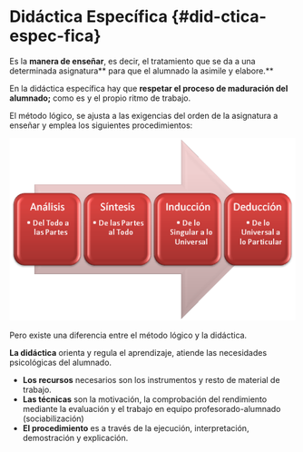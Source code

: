# Didáctica Específica {#did-ctica-espec-fica}

Es la **manera de enseñar**, es decir,  el tratamiento que se da a una determinada asignatura** para que el alumnado la asimile y elabore.**

En la didáctica específica hay que **respetar el proceso de maduración del alumnado;** como es y el propio ritmo de trabajo.

El método lógico, se ajusta a las exigencias del orden de la asignatura a enseñar y  emplea los siguientes procedimientos:

![](/images/image10.png)

Pero existe una diferencia entre el método lógico y la didáctica.

**La didáctica** orienta y regula el aprendizaje, atiende las necesidades psicológicas del alumnado.

* **Los recursos** necesarios son los instrumentos y resto de material de trabajo.
* **Las técnicas** son la motivación, la comprobación del rendimiento mediante la evaluación y el trabajo en equipo profesorado-alumnado \(sociabilización\)
* **El procedimiento** es a través de la ejecución, interpretación, demostración y explicación.



